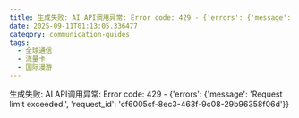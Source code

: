 ```yaml
---
title: 生成失败: AI API调用异常: Error code: 429 - {'errors': {'message': 'Request limit exceeded.', 'request_id': '00030153-8289-4cee-a92c-07aa70bd184a'}}
date: 2025-09-11T01:13:05.336477
category: communication-guides
tags:
  - 全球通信
  - 流量卡
  - 国际漫游
---
```


生成失败: AI API调用异常: Error code: 429 - {'errors': {'message': 'Request limit exceeded.', 'request_id': 'cf6005cf-8ec3-463f-9c08-29b96358f06d'}}